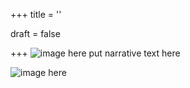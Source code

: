 +++
title = ''

draft = false

+++
![image here](../images/explorer-1.png#center)
put narrative text here



![image here](../images/bonus.png#center)